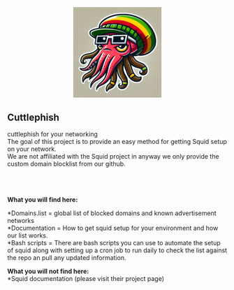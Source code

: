 <div align="center"><img src="https://github.com/bmoorefree/cuttlephish/blob/main/Sepiida.png" width="40%"></div>
<h2>Cuttlephish</h2>
cuttlephish for your networking<br>
The goal of this project is to provide an easy method for getting Squid setup on your network. <br>
We are not affiliated with the Squid project in anyway we only provide the custom domain blocklist from our github.<br><br><br><br>


<strong>What you will find here:</strong><br>

*Domains.list  = global list of blocked domains and known advertisement networks<br>
*Documentation = How to get squid setup for your environment and how our list works.<br>
*Bash scripts = There are bash scripts you can use to automate the setup of squid along with setting up a cron job to run daily to check the list against the repo an pull any updated information.


<strong>What you will not find here: </strong><br>
*Squid documentation (please visit their project page)
